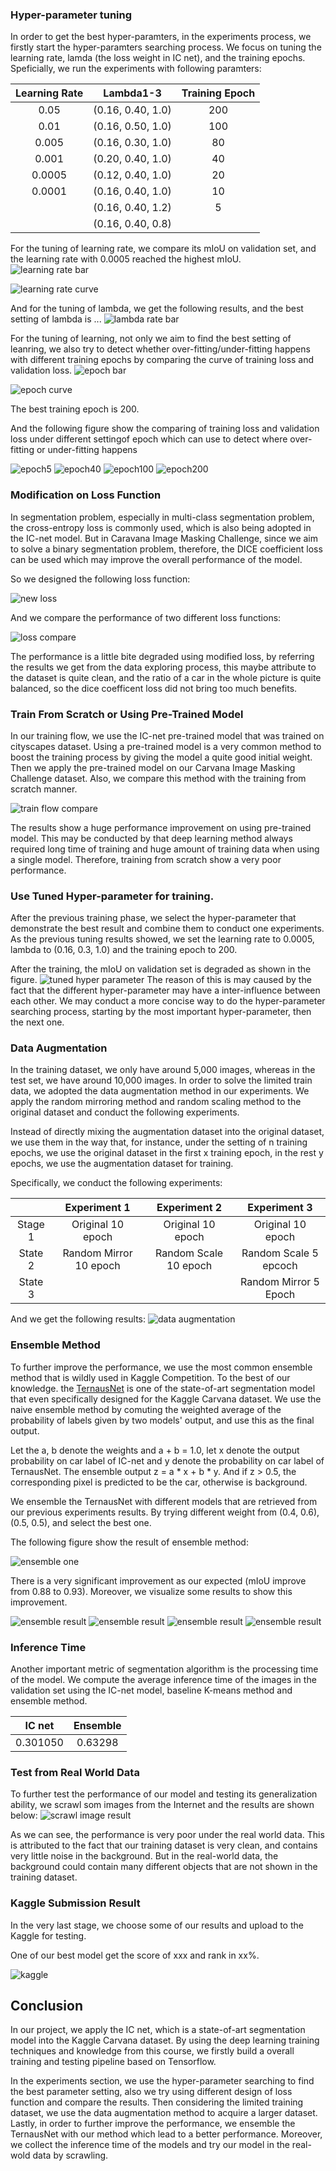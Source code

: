 ### Hyper-parameter tuning 


In order to get the best hyper-paramters, in the experiments process, we firstly start the hyper-paramters searching process. 
We focus on tuning the learning rate, lamda (the loss weight in IC net), and the training epochs. Speficially, 
we run the experiments with following paramters:


| Learning Rate     | Lambda1-3   | Training Epoch  |
| :--------: |:-------------:| :-----:|
| 0.05      | (0.16, 0.40, 1.0) | 200 |
| 0.01      | (0.16, 0.50, 1.0)      | 100 |
| 0.005 | (0.16, 0.30, 1.0)      | 80 |
| 0.001 | (0.20, 0.40, 1.0)      | 40 |
| 0.0005 | (0.12, 0.40, 1.0)      | 20 |
| 0.0001 | (0.16, 0.40, 1.0)      | 10 |
|  | (0.16, 0.40, 1.2)      | 5 |
|  | (0.16, 0.40, 0.8)      ||

For the tuning of learning rate, we compare its mIoU on validation set, and the learning rate with 0.0005 reached the 
highest mIoU.  
![learning rate bar](report_fig/miou_bar_lr.jpg)

![learning rate curve](report_fig/miou_line_lr.jpg)

And for the tuning of lambda, we get the following results, and the best setting of lambda is ...
![lambda rate bar](report_fig/miou_bar_lambda.jpg)

For the tuning of learning, not only we aim to find the best setting of leanring, we also try to detect 
whether over-fitting/under-fitting happens with different training epochs by comparing the curve of training loss 
and validation loss. 
![epoch bar](report_fig/miou_bar_epoch.jpg)

![epoch curve](report_fig/miou_line_epoch.jpg)

The best training epoch is 200.


And the following figure show the comparing of training loss and validation loss under different settingof epoch 
which can use to detect where over-fitting or under-fitting happens

![epoch5](report_fig/epoch_5.jpg)
![epoch40](report_fig/epoch_40.jpg)
![epoch100](report_fig/epoch_100.jpg)
![epoch200](report_fig/epoch_200.jpg)
 

### Modification on Loss Function

In segmentation problem, especially in multi-class segmentation problem, the cross-entropy loss is commonly used, which 
is also being adopted in the IC-net model. But in Caravana Image Masking Challenge, since we aim to solve a binary 
segmentation problem, therefore, the DICE coefficient loss can be used which may improve the overall performance of the
model.

So we designed the following loss function: 

![new loss](report_fig/dice_loss.jpg)

And we compare the performance of two different loss functions:

![loss compare](report_fig/loss_compare.jpg.jpg)
 
The performance is a little bite degraded using modified loss, by referring the results we get from the data exploring process, this 
maybe attribute to the dataset is quite clean, and the ratio of a car in the whole picture is quite balanced, so the 
dice coefficent loss did not bring too much benefits.

### Train From Scratch or Using Pre-Trained Model
In our training flow, we use the IC-net pre-trained model that was trained on cityscapes dataset. Using a pre-trained 
model is a very common method to boost the training process by giving the model a quite good initial weight. Then we
apply the pre-trained model on our Carvana Image Masking Challenge dataset. Also, we compare this method with the
training from scratch manner.

![train flow compare](report_fig/train_flow.jpg)

The results show a huge performance improvement on using pre-trained model. This may be conducted by that deep learning 
method always required long time of training and huge amount of training data when using a single model. Therefore,
training from scratch show a very poor performance.

### Use Tuned Hyper-parameter for training.
After the previous training phase, we select the hyper-parameter that demonstrate the best result and combine them to 
conduct one experiments. As the previous tuning results showed, we set the learning rate to 0.0005, lambda to 
(0.16, 0.3, 1.0) and the training epoch to 200.
 
After the training, the mIoU on validation set is degraded as shown in the figure.
![tuned hyper parameter](report_fig/best_hyper_par.jpg)
The reason of this is may caused by the fact
that the different hyper-parameter may have a inter-influence between each other. We may conduct a more concise way to 
do the hyper-parameter searching process, starting by the most important hyper-parameter, then the next one.

### Data Augmentation 
In the training dataset, we only have around 5,000 images, whereas in the test set, we have around 10,000 images. In 
order to solve the limited train data, we adopted the data augmentation method in our experiments. We apply the random 
mirroring method and random scaling method to the original dataset and conduct the following experiments.

Instead of directly mixing the augmentation dataset into the original dataset, we use them in the way that, for instance, under the 
setting of n training epochs, we use the original dataset in the first x training epoch, in the rest y epochs, we use 
the augmentation dataset for training.

Specifically, we conduct the following experiments:

|              | Experiment 1 | Experiment 2 | Experiment 3 | 
| :----------: | :----------: | :----------: | :----------: |
| Stage 1      | Original 10 epoch| Original 10 epoch| Original 10 epoch|
| State 2      | Random Mirror 10 epoch| Random Scale 10 epoch| Random Scale 5 epcoch|
| State 3      |        |        |  Random Mirror 5 Epoch|

And we get the following results:
![data augmentation](report_fig/augmentation.jpg)


### Ensemble Method
To further improve the performance, we use the most common ensemble method that is wildly used in Kaggle Competition. 
To the best of our knowledge. the [TernausNet](https://arxiv.org/abs/1801.05746) is one of the state-of-art segmentation model that even specifically 
designed for the Kaggle Carvana dataset. We use the naive ensemble method by comuting the weighted average of the 
probability of labels given by two models' output, and use this as the final output.

Let the a, b denote the weights and a + b = 1.0, let x denote the output probability on car label of IC-net and y denote
the probability on car label of TernausNet. The ensemble output z = a * x + b * y. And if z > 0.5, the corresponding 
pixel is predicted to be the car, otherwise is background.

We ensemble the TernausNet with different models that are retrieved from our previous experiments results. 
By trying different weight from (0.4, 0.6), (0.5, 0.5), and select the best one. 

The following figure show the result of ensemble method:

![ensemble one](report_fig/ensemble.jpg)

There is a very significant improvement as our expected (mIoU improve from 0.88 to 0.93). Moreover, we visualize some 
results to show this improvement.

![ensemble result](report_fig/ensemble_2.jpg)
![ensemble result](report_fig/ensemble_3.jpg)
![ensemble result](report_fig/ensemble_4.jpg)
![ensemble result](report_fig/ensemble_5.jpg)


### Inference Time
Another important metric of segmentation algorithm is the processing time of the model. We compute the average inference
time of the images in the validation set using the IC-net model, baseline K-means method and ensemble method.

|IC net| Ensemble |
|:----:|:----:|
|0.301050 | 0.63298 |

### Test from Real World Data
To further test the performance of our model and testing its generalization ability, we scrawl som images from the 
Internet and the results are shown below:
![scrawl image result](report_fig/scrawl_data.jpg)

As we can see, the performance is very poor under the real world data. This is attributed to the fact that our training
dataset is very clean, and contains very little noise in the background. But in the real-world data, the background 
could contain many different objects that are not shown in the training dataset.

### Kaggle Submission Result
In the very last stage, we choose some of our results and upload to the Kaggle for testing.

One of our best model get the score of xxx and rank in xx%.

![kaggle](report_fig/kaggle.jpg)

## Conclusion
In our project, we apply the IC net, which is a state-of-art segmentation model into the Kaggle Carvana dataset. By using 
the deep learning training techniques and knowledge from this course, we firstly build a overall training and testing 
pipeline based on Tensorflow.

In the experiments section, we use the hyper-parameter searching to find the best parameter 
setting, also we try using different design of loss function and compare the results. Then considering the limited training 
dataset, we use the data augmentation method to acquire a larger dataset. Lastly, in order to further improve the performance, 
we ensemble the TernausNet with our method which lead to a better performance. Moreover, we collect the inference time of 
the models and try our model in the real-wold data by scrawling. 


